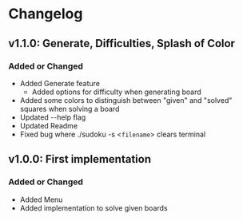 # Changelog

## v1.1.0: Generate, Difficulties, Splash of Color

### Added or Changed
- Added Generate feature
    - Added options for difficulty when generating board
- Added some colors to distinguish between "given" and "solved" squares when solving a board
- Updated --help flag
- Updated Readme
- Fixed bug where ./sudoku -s \<`filename`\> clears terminal

## v1.0.0: First implementation

### Added or Changed
- Added Menu
- Added implementation to solve given boards